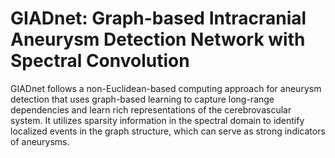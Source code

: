 # GIADnet: Graph-based Intracranial Aneurysm Detection Network with Spectral Convolution

 GIADnet follows a non-Euclidean-based computing approach for aneurysm detection that uses graph-based learning to capture long-range dependencies and  learn rich representations of the cerebrovascular system. It utilizes sparsity information in the spectral domain to identify localized events in the graph structure, which can serve as strong indicators of aneurysms. 

